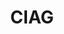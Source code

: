 ---
title: CIAG
type: landing
show_breadcrumb: true

tags: ["teste2"]

sections:
  - block: markdown
    content:
      title: CIAG
      subtitle: My subtitle
      text: Add any **markdown** formatted content here - text, images, videos, galleries - and even HTML code!
    design:
      # See Page Builder docs for all section customization options.
      # Choose how many columns the section has. Valid values: '1' or '2'.
      columns: '1'
---